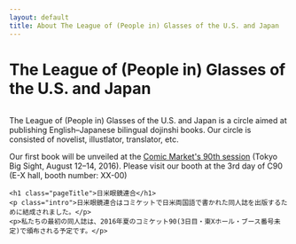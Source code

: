 ```yaml
---
layout: default
title: About The League of (People in) Glasses of the U.S. and Japan
---
```


<div class="post">
	<h1 class="pageTitle">The League of (People in) Glasses of the U.S. and Japan</h1>
	<img src="{{ '/assets/img/touring.jpg' | prepend: site.baseurl }}" alt=""> 
	<p class="intro">The League of (People in) Glasses of the U.S. and Japan is a circle aimed at publishing English–Japanese bilingual dojinshi books. Our circle is consisted of novelist, illustlator, translator, etc.</p>	<p>Our first book will be unveiled at the <a href="http://www.comiket.co.jp/index_e.html">Comic Market's 90th session</a> (Tokyo Big Sight, August 12–14, 2016). Please visit our booth at the 3rd day of C90 (E-X hall, booth number: XX-00) </p>

	<h1 class="pageTitle">日米眼鏡連合</h1>
	<p class="intro">日米眼鏡連合はコミケットで日米両国語で書かれた同人誌を出版するために結成されました。</p>
	<p>私たちの最初の同人誌は、2016年夏のコミケット90(3日目・東Xホール・ブース番号未定)で頒布される予定です。</p>
</div>
